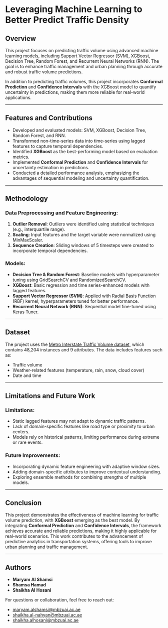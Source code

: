 # Leveraging Machine Learning to Better Predict Traffic Density

## Overview
This project focuses on predicting traffic volume using advanced machine learning models, including Support Vector Regressor (SVM), XGBoost, Decision Tree, Random Forest, and Recurrent Neural Networks (RNN). The goal is to enhance traffic management and urban planning through accurate and robust traffic volume predictions.

In addition to predicting traffic volumes, this project incorporates **Conformal Prediction** and **Confidence Intervals** with the XGBoost model to quantify uncertainty in predictions, making them more reliable for real-world applications.

---

## Features and Contributions
- Developed and evaluated models: SVM, XGBoost, Decision Tree, Random Forest, and RNN.
- Transformed non-time-series data into time-series using lagged features to capture temporal dependencies.
- Identified **XGBoost** as the best-performing model based on evaluation metrics.
- Implemented **Conformal Prediction** and **Confidence Intervals** for uncertainty estimation in predictions.
- Conducted a detailed performance analysis, emphasizing the advantages of sequential modeling and uncertainty quantification.

---

## Methodology
### Data Preprocessing and Feature Engineering:
1. **Outlier Removal**: Outliers were identified using statistical techniques (e.g., interquartile range).
2. **Scaling**: Input features and the target variable were normalized using MinMaxScaler.
3. **Sequence Creation**: Sliding windows of 5 timesteps were created to incorporate temporal dependencies.

### Models:
- **Decision Tree & Random Forest**: Baseline models with hyperparameter tuning using GridSearchCV and RandomizedSearchCV.
- **XGBoost**: Basic regression and time series-enhanced models with lagged features.
- **Support Vector Regressor (SVM)**: Applied with Radial Basis Function (RBF) kernel; hyperparameters tuned for better performance.
- **Recurrent Neural Network (RNN)**: Sequential model fine-tuned using Keras Tuner.

---

## Dataset
The project uses the [Metro Interstate Traffic Volume dataset](https://www.kaggle.com/code/xreina8/traffic-volume-prediction/input), which contains 48,204 instances and 9 attributes. The data includes features such as:
- Traffic volume
- Weather-related features (temperature, rain, snow, cloud cover)
- Date and time

---

## Limitations and Future Work
### Limitations:
- Static lagged features may not adapt to dynamic traffic patterns.
- Lack of domain-specific features like road type or proximity to urban centers.
- Models rely on historical patterns, limiting performance during extreme or rare events.

### Future Improvements:
- Incorporating dynamic feature engineering with adaptive window sizes.
- Adding domain-specific attributes to improve contextual understanding.
- Exploring ensemble methods for combining strengths of multiple models.

---

## Conclusion
This project demonstrates the effectiveness of machine learning for traffic volume prediction, with **XGBoost** emerging as the best model. By integrating **Conformal Prediction** and **Confidence Intervals**, the framework achieves accurate and reliable predictions, making it highly applicable for real-world scenarios. This work contributes to the advancement of predictive analytics in transportation systems, offering tools to improve urban planning and traffic management.

---

## Authors
- **Maryam Al Shamsi**
- **Shamsa Hamad**
- **Shaikha Al Hosani**

For questions or collaboration, feel free to reach out:
- maryam.alshamsi@mbzuai.ac.ae
- shaikha.al-nahyan@mbzuai.ac.ae
- shaikha.alhosani@mbzuai.ac.ae
